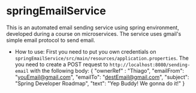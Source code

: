 # springEmailService

This is an automated email sending service using spring environment, developed during a course on microservices.
The service uses gmail's simple email protocol to send email. 

* How to use: 
First you need to put you own credentials on `springEmailService/src/main/resources/application.properties`. The you need to create a POST request to `http://localhost:8080/sending-email` with the following body:
{
  "ownerRef" : "Thiago",
  "emailFrom": "youEmail@gmail.com",
  "emailTo": "destEmail@gmail.com",
  "subject": "Spring Developer Roadmap",
  "text": "Yep Buddy! We gonna do it!"
}

